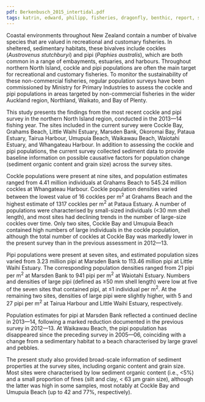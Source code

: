 ```yaml
---
pdf: Berkenbusch_2015_intertidal.pdf
tags: katrin, edward, philipp, fisheries, dragonfly, benthic, report, shellfish
---
```

Coastal environments throughout New Zealand contain a number of bivalve species that are valued in recreational and customary fisheries. In sheltered, sedimentary habitats, these bivalves include cockles (*Austrovenus stutchburyi*) and pipi (*Paphies australis*), which are both common in a range of embayments, estuaries, and harbours. Throughout northern North Island, cockle and pipi populations are often the main target for recreational and customary fisheries. To monitor the sustainability of these non-commercial fisheries, regular population surveys have been commissioned by Ministry for Primary Industries to assess the cockle and pipi populations in areas targeted by non-commercial fisheries in the wider Auckland region, Northland, Waikato, and Bay of Plenty. 

This study presents the findings from the most recent cockle and pipi survey in the northern North Island region, conducted in the 2013—14 fishing year. The sites included in the current survey were Cockle Bay, Grahams Beach, Little Waihi Estuary, Marsden Bank, Okoromai Bay, Pataua Estuary, Tairua Harbour, Umupuia Beach, Waikawau Beach, Waiotahi Estuary, and Whangateau Harbour. In addition to assessing the cockle and pipi populations, the current survey collected sediment data to provide baseline information on possible causative factors for population change (sediment organic content and grain size) across the survey sites. 

Cockle populations were present at nine sites, and population estimates ranged from 4.41 million individuals at Grahams Beach to 545.24 million cockles at Whangateau Harbour. Cockle population densities varied between the lowest value of 16 cockles per m<sup>2</sup> at Grahams Beach and the highest estimate of 1317 cockles per m<sup>2</sup> at Pataua Estuary. A number of populations were characterised by small-sized individuals (<30 mm shell length), and most sites had declining trends in the number of large-size cockles over time. Only two sites, Cockle Bay and Umupuia Beach contained high numbers of large individuals in the cockle population, although the total number of cockles at Cockle Bay was markedly lower in the present survey than in the previous assessment in 2012—13. 

Pipi populations were present at seven sites, and estimated population sizes varied from 3.23 million pipi at Marsden Bank to 113.46 million pipi at Little Waihi Estuary. The corresponding population densities ranged from 21 pipi per m<sup>2</sup> at Marsden Bank to 941 pipi per m<sup>2</sup> at Waiotahi Estuary. Numbers and densities of large pipi (defined as ≥50 mm shell length) were low at five of the seven sites that contained pipi, at ≤1 individual per m<sup>2</sup>. At the remaining two sites, densities of large pipi were slightly higher, with 5 and 27 pipi per m<sup>2</sup> at Tairua Harbour and Little Waihi Estuary, respectively. 

Population estimates for pipi at Marsden Bank reflected a continued decline in  2013—14, following a marked reduction documented in the previous survey in 2012—13. At Waikawau Beach, the pipi population has disappeared since the preceding survey in 2005—06, coinciding with a change from a sedimentary habitat to a beach characterised by large gravel and pebbles. 

The present study also provided broad-scale information of sediment properties at the survey sites, including organic content and grain size. Most sites were characterised by low sediment organic content (i.e., <5%) and a small proportion of fines (silt and clay, < 63 μm grain size), although the latter was high in some samples, most notably at Cockle Bay and Umupuia Beach (up to 42 and 77%, respectively).
